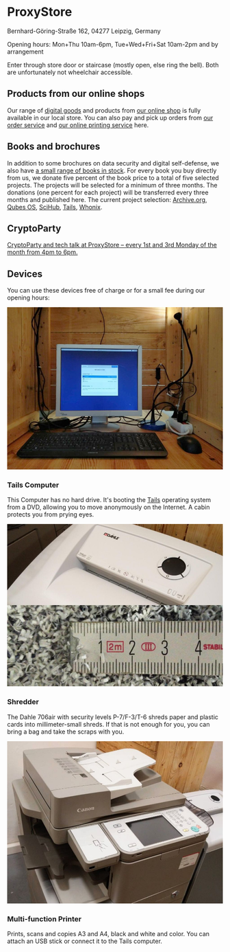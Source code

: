 <h1 class="text-center">ProxyStore</h1>

<p class="lead text-center mb-2">Bernhard-Göring-Straße 162, 04277 Leipzig, Germany</p>
<p class="lead text-center mb-2">Opening hours: Mon+Thu 10am-6pm, Tue+Wed+Fri+Sat 10am-2pm and by arrangement</p>
<p class="lead text-center">Enter through store door or staircase (mostly open, else ring the bell). Both are unfortunately not wheelchair accessible.</p>

## Products from our online shops

Our range of [digital goods](https://digitalgoods.proxysto.re) and products from [our online shop](https://shop.proxysto.re) is fully available in our local store. You can also pay and pick up orders from [our order service](https://order.proxysto.re) and [our online printing service](https://druck.proxysto.re) here.

## Books and brochures

In addition to some brochures on data security and digital self-defense, we also have [a small range of books in stock](https://shop.proxysto.re/category/7). For every book you buy directly from us, we donate five percent of the book price to a total of five selected projects. The projects will be selected for a minimum of three months. The donations (one percent for each project) will be transferred every three months and published here. The current project selection: [Archive.org](https://archive.org/donate), [Qubes OS](https://www.qubes-os.org/donate/), [SciHub](https://de.wikipedia.org/wiki/Sci-Hub), [Tails](https://tails.net/donate/index.de.html), [Whonix](https://www.whonix.org/wiki/Donate).

## CryptoParty

[CryptoParty and tech talk at ProxyStore – every 1st and 3rd Monday of the month from 4pm to 6pm.](cryptoparty.html)

## Devices

You can use these devices free of charge or for a small fee during our opening hours:

<div class="row row-cols-1 row-cols-md-3">
	<div class="col mb-4">
		<div class="card">
			<img src="../assets/images/tails.jpg" class="card-img-top" alt="Computer with Tails">
			<div class="card-body">
				<h3 class="card-title">Tails Computer</h3>
				<p class="card-text">This Computer has no hard drive. It's booting the <a href="https://tails.net/">Tails</a> operating system from a DVD, allowing you to move anonymously on the Internet. A cabin protects you from prying eyes.</p>
			</div>
		</div>
	</div>
	<div class="col mb-4">
		<div class="card">
			<img src="../assets/images/shredder.jpg" class="card-img-top" alt="Shredder">
			<div class="card-body">
				<h3 class="card-title">Shredder</h3>
				<p class="card-text">The Dahle 706air with security levels P-7/F-3/T-6 shreds paper and plastic cards into millimeter-small shreds. If that is not enough for you, you can bring a bag and take the scraps with you.</p>
			</div>
		</div>
	</div>
	<div class="col mb-4">
		<div class="card">
			<img src="../assets/images/copier.jpg" class="card-img-top" alt="Multi-function printer">
			<div class="card-body">
				<h3 class="card-title">Multi-function Printer</h3>
				<p class="card-text">Prints, scans and copies A3 and A4, black and white and color. You can attach an USB stick or connect it to the Tails computer.</p>
			</div>
		</div>
	</div>
</div>

<!--
<a href="http://digitazyyxyihwwzudp5syxxyn3qhcd63wqcha2dxpfqiyydmrgdiaad.onion/">onion</a>
<a href="http://proxyoxiemywllckvpix543gqcmvvltrnb7inbwtk2knkehqt72tyfyd.onion">onion</a>
<a href="http://print5cxveagitd3cbl3pakcjupk5jwgtpwa35uowhtzlmcqbibmsnyd.onion">onion</a>
-->
